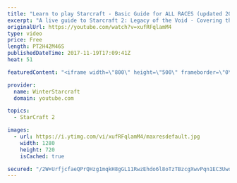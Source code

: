 ```yaml
---
title: "Learn to play Starcraft - Basic Guide for ALL RACES (updated 2017)"
excerpt: "A live guide to Starcraft 2: Legacy of the Void - Covering the basics and build orders for all of the races, and covering the important decisions to be made early in the game.  Not a step by step guide but a demonstration once you have the very basics of the units and races!"
originalUrl: https://youtube.com/watch?v=xufRFqlamM4
type: video
price: Free
length: PT2H42M46S
publishedDateTime: 2017-11-19T17:09:41Z
heat: 51

featuredContent: "<iframe width=\"800\" height=\"500\" frameborder=\"0\" src=\"https://www.youtube.com/embed/xufRFqlamM4\" allow=\"accelerometer; autoplay; encrypted-media; gyroscope; picture-in-picture\" allowfullscreen></iframe>"

provider:
  name: WinterStarcraft
  domain: youtube.com

topics:
  - StarCraft 2

images:
  - url: https://i.ytimg.com/vi/xufRFqlamM4/maxresdefault.jpg
    width: 1280
    height: 720
    isCached: true

secured: "/2W+UrfjcfaeQPrQHzg1mqkH8gGL11RwzEhdo6l8oTzTBzcgXwvPqn1EC3UwoQ1XLrdF1b+f+F4d+r9caWQVSPh2ACUrybpyYWQCMA5Uz9Z8oyVKq3lomGWZADcvisyASGaGh8u88NMFqvzxYerpEdfdqwGwaRFXmpoLcCUzpBFt08bXR/2jzotInGeN+EZ73jkuhZeIUyO++gIILB29LAuTSf40FuN8WN5Ww2E26LPvDnTDX9VCSljFGQn52TPIaYEJloD11mic5oDnmnLJSDIk67O3bxepYoLb9qiT6xiCalXlE2cd9JdTnoy103btEVwduUDXCCW38kRMTI6rXGTtURnhooXnEPTUusvT2pacA/0o78UBn3FKjTZXsnOMU1WcT102iFOMZeao9m2qR/7QTmZdavoufSGCxtztuEOMoJ7QRWus+PTE8S0qjSu5;2swZBasGt9bUqr2UUMNddA=="
---
```


